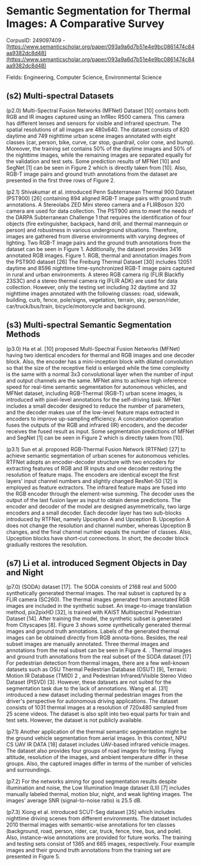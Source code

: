 # Semantic Segmentation for Thermal Images: A Comparative Survey

CorpusID: 249097409 - [https://www.semanticscholar.org/paper/093a9a6d7b51e4e9bc0861474c84aa9382dc8d48](https://www.semanticscholar.org/paper/093a9a6d7b51e4e9bc0861474c84aa9382dc8d48)

Fields: Engineering, Computer Science, Environmental Science

## (s2) Multi-spectral Datasets
(p2.0) Multi-Spectral Fusion Networks (MFNet) Dataset [10] contains both RGB and IR images captured using an InfRec R500 camera. This camera has different lenses and sensors for visible and infrared spectrum. The spatial resolutions of all images are 480x640. The dataset consists of 820 daytime and 749 nighttime urban scene images annotated with eight classes (car, person, bike, curve, car stop, guardrail, color cone, and bump). Moreover, the training set contains 50% of the daytime images and 50% of the nighttime images, while the remaining images are separated equally for the validation and test sets. Some prediction results of MFNet [10] and SegNet [1] can be seen in Figure 2 which is directly taken from [10]. Also, RGB-T image pairs and ground truth annotations from the dataset are presented in the first three rows of Figure 2.

(p2.1) Shivakumar et al. introduced Penn Subterranean Thermal 900 Dataset (PST900) [26] containing 894 aligned RGB-T image pairs with ground truth annotations. A Stereolabs ZED Mini stereo camera and a FLIRBoson 320 camera are used for data collection. The PST900 aims to meet the needs of the DARPA Subterranean Challenge 1 that requires the identification of four objects (fire extinguisher, backpack, hand drill, and thermal mannequin or person) and robustness in various underground situations. Therefore, images are gathered from diverse environments with varying degrees of lighting. Two RGB-T image pairs and the ground truth annotations from the dataset can be seen in Figure 1. Additionally, the dataset provides 3416 annotated RGB images. Figure 1. RGB, thermal and annotation images from the PST900 dataset [26] The Freiburg Thermal Dataset [30] includes 12051 daytime and 8596 nighttime time-synchronized RGB-T image pairs captured in rural and urban environments. A stereo RGB camera rig (FLIR Blackfly 23S3C) and a stereo thermal camera rig (FLIR ADK) are used for data collection. However, only the testing set including 32 daytime and 32 nighttime images annotated with the following classes: road, sidewalk, building, curb, fence, pole/signs, vegetation, terrain, sky, person/rider, car/truck/bus/train, bicycle/motorcycle and background.
## (s3) Multi-spectral Semantic Segmentation Methods
(p3.0) Ha et al. [10] proposed Multi-Spectral Fusion Networks (MFNet) having two identical encoders for thermal and RGB images and one decoder block. Also, the encoder has a mini-inception block with dilated convolution so that the size of the receptive field is enlarged while the time complexity is the same with a normal 3x3 convolutional layer when the number of input and output channels are the same. MFNet aims to achieve high inference speed for real-time semantic segmentation for autonomous vehicles, and MFNet dataset, including RGB-Thermal (RGB-T) urban scene images, is introduced with pixel-level annotations for the self-driving task. MFNet includes a small decoder designed to reduce the number of parameters, and the decoder makes use of the low-level feature maps extracted in encoders to improve up-sampling efficiency. A concatenation operation fuses the outputs of the RGB and infrared (IR) encoders, and the decoder receives the fused result as input. Some segmentation predictions of MFNet and SegNet [1] can be seen in Figure 2 which is directly taken from [10].

(p3.1) Sun et al. proposed RGB-Thermal Fusion Network (RTFNet) [27] to achieve semantic segmentation of urban scenes for autonomous vehicles. RTFNet adopts an encoder-decoder structure with two encoders for extracting features of RGB and IR inputs and one decoder restoring the resolution of feature maps. The encoders are identical except the first layers' input channel numbers and slightly changed ResNet-50 [12] is employed as feature extractors. The infrared feature maps are fused into the RGB encoder through the element-wise summing. The decoder uses the output of the last fusion layer as input to obtain dense predictions. The encoder and decoder of the model are designed asymmetrically, two large encoders and a small decoder. Each decoder layer has two sub-blocks introduced by RTFNet, namely Upception A and Upception B. Upception A does not change the resolution and channel number, whereas Upception B changes, and the final channel number equals the number of classes. Also, Upception blocks have short-cut connections. In short, the decoder block gradually restores the resolution.
## (s7) Li et al. introduced Segment Objects in Day and Night
(p7.0) (SODA) dataset [17]. The SODA consists of 2168 real and 5000 synthetically generated thermal images. The real subset is captured by a FLIR camera (SC260). The thermal images generated from annotated RGB images are included in the synthetic subset. An image-to-image translation method, pix2pixHD [32], is trained with KAIST Multispectral Pedestrian Dataset [14]. After training the model, the synthetic subset is generated from Cityscapes [8]. Figure 3 shows some synthetically generated thermal images and ground truth annotations. Labels of the generated thermal images can be obtained directly from RGB annota-tions. Besides, the real subset images are manually annotated. Three thermal images and annotations from the real subset can be seen in Figure 4.  . Thermal images and ground truth annotations from the real subset of the SODA dataset [17] For pedestrian detection from thermal images, there are a few well-known datasets such as OSU Thermal Pedestrian Database (OSUT) [9], Terravic Motion IR Database (TMID) 2 , and Pedestrian Infrared/Visible Stereo Video Dataset (PISVD) [3]. However, these datasets are not suited for the segmentation task due to the lack of annotations. Wang et al. [31] introduced a new dataset including thermal pedestrian images from the driver's perspective for autonomous driving applications. The dataset consists of 1031 thermal images at a resolution of 720x480 sampled from 25 scene videos. The dataset is also split into two equal parts for train and test sets. However, the dataset is not publicly available.

(p7.1) Another application of the thermal semantic segmentation might be the ground vehicle segmentation from aerial images. In this context, NPU CS UAV IR DATA [18] dataset includes UAV-based infrared vehicle images. The dataset also provides four groups of road images for testing. Flying altitude, resolution of the images, and ambient temperature differ in these groups. Also, the captured images differ in terms of the number of vehicles and surroundings.

(p7.2) For the networks aiming for good segmentation results despite illumination and noise, the Low Illumination Image dataset (LII) [7] includes manually labeled thermal, motion blur, night, and weak lighting images. The images' average SNR (signal-to-noise ratio) is 25.5 dB.

(p7.3) Xiong et al. introduced SCUT-Seg dataset [35] which includes nighttime driving scenes from different environments. The dataset includes 2010 thermal images with semantic-wise annotations for ten classes (background, road, person, rider, car, truck, fence, tree, bus, and pole). Also, instance-wise annotations are provided for future works. The training and testing sets consist of 1365 and 665 images, respectively. Four example images and their ground truth annotations from the training set are presented in Figure 5. 

